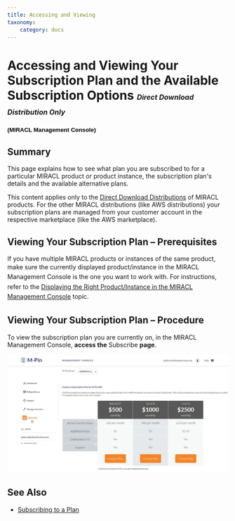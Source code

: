 ```yaml
---
title: Accessing and Viewing
taxonomy:
    category: docs
---
```


Accessing and Viewing Your Subscription Plan and the Available Subscription Options
<span style="font-size:16px;">*Direct Download Distribution Only*</span>
===================================================================================

**<span style="font-size:10.0pt;line-height:106%;font-family:
&quot;Verdana&quot;,sans-serif;color:black;background:white">(MIRACL Management Console)</span>**

Summary
-------

This page explains how to see what plan you are subscribed to for a particular MIRACL product or product instance, the subscription plan's details and the available alternative plans.

This content applies only to the [Direct Download Distributions](#Direct%20Download%20Distribution) of MIRACL products. For the other MIRACL distributions (like AWS distributions) your subscription plans are managed from your customer account in the respective marketplace (like the AWS marketplace).

Viewing Your Subscription Plan – Prerequisites
----------------------------------------------

If you have multiple MIRACL products or instances of the same product, make sure the <span style="line-height: 19.2000007629395px;">currently</span><span style="line-height: 19.2000007629395px;"> </span><span style="line-height: 19.2000007629395px;">displayed product/instance</span><span style="line-height: 19.2000007629395px;"> in the </span><span style="line-height: 1.6em;">MIRACL Management Console is the one you want to work with. For instructions, refer to the </span>[Displaying the Right Product/Instance in the MIRACL Management Console](#)<span style="line-height: 1.6em;"> topic.</span>

Viewing Your Subscription Plan – Procedure
------------------------------------------

To view the subscription plan you are currently on, in the MIRACL Management Console, **access the** Subscribe **page**.

![Accessing the Subscribe page](/images/screenshot_2(5).jpg?dc=201507230936-254)

See Also
--------

-   [Subscribing to a Plan](#)

